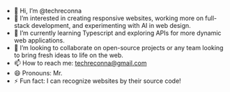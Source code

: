 - 👋 Hi, I’m @techreconna
- 👀 I’m interested in creating responsive websites, working more on full-stack development, and experimenting with AI in web design.
- 🌱 I’m currently learning Typescript and exploring APIs for more dynamic web applications.
- 💞️ I’m looking to collaborate on open-source projects or any team looking to bring fresh ideas to life on the web.
- 📫 How to reach me: techreconna@gmail.com
- 😄 Pronouns: Mr. 
- ⚡ Fun fact: I can recognize websites by their source code!


<!---
techreconna/techreconna is a ✨ special ✨ repository because its `README.md` (this file) appears on your GitHub profile.
You can click the Preview link to take a look at your changes.
--->
